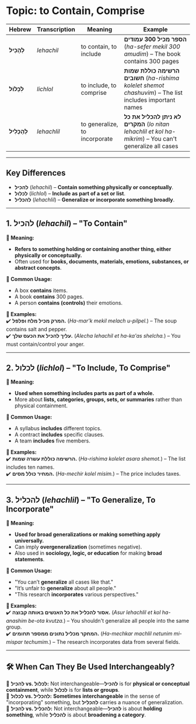 # Topic: to Contain, Comprise

| **Hebrew**  | **Transcription**  | **Meaning**             | **Example** |  
|--------------------|-------------------|--------------------------------|-------------------|
| **לְהָכִיל**      | *lehachil*         | to contain, to include        | **הספר מכיל 300 עמודים** (*ha-sefer mekil 300 amudim*) – The book contains 300 pages |  
| **לִכְלוֹל**      | *lichlol*         | to include, to comprise       | **הרשימה כוללת שמות חשובים** (*ha-rishima kolelet shemot chashuvim*) – The list includes important names |  
| **לְהַכְלִיל**    | *lehachlil*       | to generalize, to incorporate | **לא ניתן להכליל את כל המקרים** (*lo nitan lehachlil et kol ha-mikrim*) – You can't generalize all cases |  

---

## Key Differences

- **להכיל** (*lehachil*) – **Contain something physically or conceptually**.  
- **לכלול** (*lichlol*) – **Include as part of a set or list**.  
- **להכליל** (*lehachlil*) – **Generalize or incorporate something broadly**. 

---

## 1. להכיל (*lehachil*) – "To Contain"

**🔹 Meaning:**

- **Refers to something holding or containing another thing, either physically or conceptually.**  
- Often used for **books, documents, materials, emotions, substances, or abstract concepts**.  

**🔹 Common Usage:**

- A box **contains** items.  
- A book **contains** 300 pages.  
- A person **contains (controls)** their emotions.  

**🔹 Examples:**  
✔️ **המרק מכיל מלח ופלפל.** (*Ha-mar'k mekil melach u-pilpel.*) – The soup contains salt and pepper.  
✔️ **עליך להכיל את הכעס שלך.** (*Alecha lehachil et ha-ka'as shelcha.*) – You must contain/control your anger.  

---

## 2. לכלול (*lichlol*) – "To Include, To Comprise"

**🔹 Meaning:**

- **Used when something includes parts as part of a whole.**  
- More about **lists, categories, groups, sets, or summaries** rather than physical containment.  

**🔹 Common Usage:**

- A syllabus **includes** different topics.  
- A contract **includes** specific clauses.  
- A team **includes** five members.  

**🔹 Examples:**  
✔️ **הרשימה כוללת עשרה שמות.** (*Ha-rishima kolelet asara shemot.*) – The list includes ten names.  
✔️ **המחיר כולל מסים.** (*Ha-mechir kolel misim.*) – The price includes taxes.  

---

## 3. להכליל (*lehachlil*) – "To Generalize, To Incorporate"

**🔹 Meaning:**

- **Used for broad generalizations or making something apply universally.**  
- Can imply **overgeneralization** (sometimes negative).  
- Also used in **sociology, logic, or education** for making **broad statements**.  

**🔹 Common Usage:**

- "You can’t **generalize** all cases like that."  
- "It’s unfair to **generalize** about all people."  
- "This research **incorporates** various perspectives."  

**🔹 Examples:**  
✔️ **אסור להכליל את כל האנשים באותה קבוצה.** (*Asur lehachlil et kol ha-anashim be-ota kvutza.*) – You shouldn't generalize all people into the same group.  
✔️ **המחקר מכליל נתונים ממספר תחומים.** (*Ha-mechkar machlil netunim mi-mispar techumim.*) – The research incorporates data from several fields.  

---

## 🛠 When Can They Be Used Interchangeably?

🔹 **להכיל vs. לכלול:** Not interchangeable—**להכיל** is for **physical or conceptual containment**, while **לכלול** is for **lists or groups**.  
🔹 **לכלול vs. להכליל:** **Sometimes interchangeable** in the sense of "incorporating" something, but **להכליל** carries a nuance of generalization.  
🔹 **להכיל vs. להכליל:** Not interchangeable—**להכיל** is about **holding something**, while **להכליל** is about **broadening a category**.  
